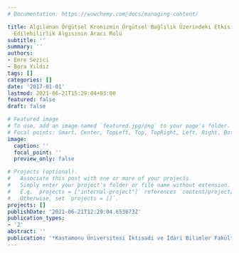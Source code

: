 ```yaml
---
# Documentation: https://wowchemy.com/docs/managing-content/

title: Algılanan Örgütsel Kronizmin Örgütsel Bağlılık Üzerindeki Etkisinde İstihdam
  Edilebilirlik Algısının Aracı Rolü
subtitle: ''
summary: ''
authors:
- Emre Sezici
- Bora Yıldız
tags: []
categories: []
date: '2017-01-01'
lastmod: 2021-06-21T15:29:04+03:00
featured: false
draft: false

# Featured image
# To use, add an image named `featured.jpg/png` to your page's folder.
# Focal points: Smart, Center, TopLeft, Top, TopRight, Left, Right, BottomLeft, Bottom, BottomRight.
image:
  caption: ''
  focal_point: ''
  preview_only: false

# Projects (optional).
#   Associate this post with one or more of your projects.
#   Simply enter your project's folder or file name without extension.
#   E.g. `projects = ["internal-project"]` references `content/project/deep-learning/index.md`.
#   Otherwise, set `projects = []`.
projects: []
publishDate: '2021-06-21T12:29:04.653673Z'
publication_types:
- '2'
abstract: ''
publication: '*Kastamonu Üniversitesi İktisadi ve İdari Bilimler Fakültesi Dergisi*'
---
```

